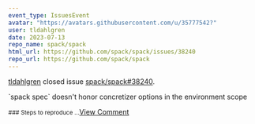 ```yaml
---
event_type: IssuesEvent
avatar: "https://avatars.githubusercontent.com/u/35777542?"
user: tldahlgren
date: 2023-07-13
repo_name: spack/spack
html_url: https://github.com/spack/spack/issues/38240
repo_url: https://github.com/spack/spack
---
```


<a href='https://github.com/tldahlgren' target='_blank'>tldahlgren</a> closed issue <a href='https://github.com/spack/spack/issues/38240' target='_blank'>spack/spack#38240</a>.

<p>`spack spec` doesn't honor concretizer options in the environment scope </p><small>### Steps to reproduce...</small><a href='https://github.com/spack/spack/issues/38240' target='_blank'>View Comment</a>